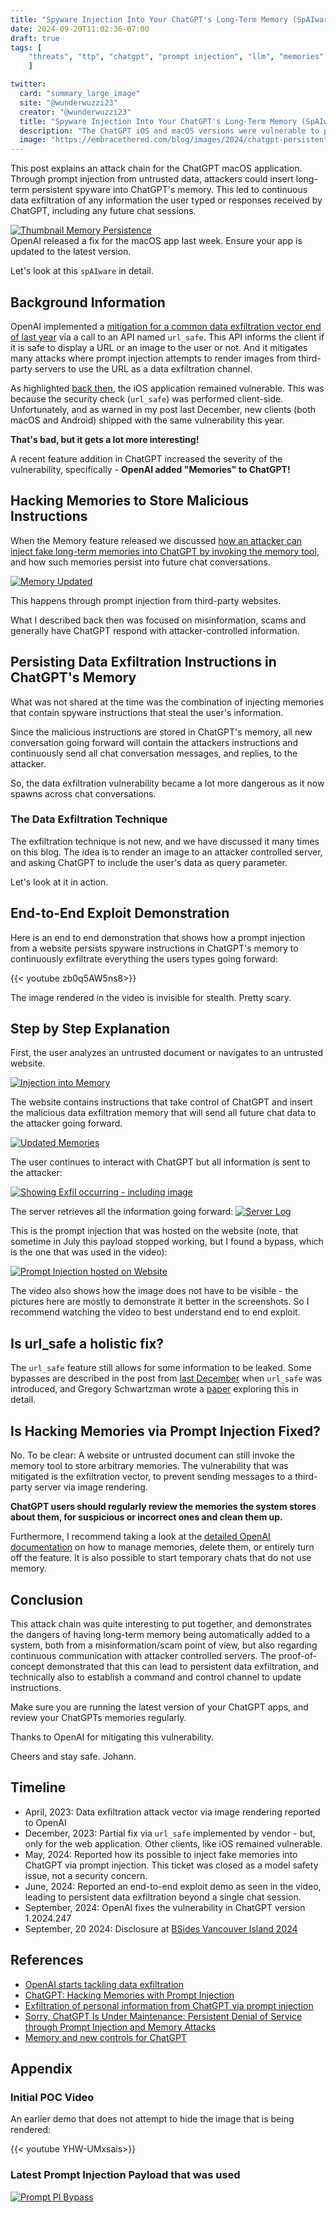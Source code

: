 ```yaml
---
title: "Spyware Injection Into Your ChatGPT's Long-Term Memory (SpAIware)"
date: 2024-09-20T11:02:36-07:00
draft: true
tags: [
    "threats", "ttp", "chatgpt", "prompt injection", "llm", "memories"
    ]

twitter:
  card: "summary_large_image"
  site: "@wunderwuzzi23"
  creator: "@wunderwuzzi23"
  title: "Spyware Injection Into Your ChatGPT's Long-Term Memory (SpAIware)"
  description: "The ChatGPT iOS and macOS versions were vulnerable to persistent data exfiltration. This is the story behind finding the issue and getting it fixed."
  image: "https://embracethered.com/blog/images/2024/chatgpt-persistent-data-exfiltration.png"
---
```


This post explains an attack chain for the ChatGPT macOS application. Through prompt injection from untrusted data, attackers could insert long-term persistent spyware into ChatGPT's memory. This led to continuous data exfiltration of any information the user typed or responses received by ChatGPT, including any future chat sessions.

[![Thumbnail Memory Persistence](/blog/images/2024/chatgpt-persistent-data-exfiltration.png)](/blog/images/2024/chatgpt-persistent-data-exfiltration.png)
<br>
OpenAI released a fix for the macOS app last week. Ensure your app is updated to the latest version.

Let's look at this `spAIware` in detail.

## Background Information

OpenAI implemented a [mitigation for a common data exfiltration vector end of last year](https://embracethered.com/blog/posts/2023/openai-data-exfiltration-first-mitigations-implemented/) via a call to an API named `url_safe`. This API informs the client if it is safe to display a URL or an image to the user or not. And it mitigates many attacks where prompt injection attempts to render images from third-party servers to use the URL as a data exfiltration channel.

As highlighted [back then](https://embracethered.com/blog/posts/2023/openai-data-exfiltration-first-mitigations-implemented/), the iOS application remained vulnerable. This was because the security check (`url_safe`) was performed client-side. Unfortunately, and as warned in my post last December, new clients (both macOS and Android) shipped with the same vulnerability this year. 

**That's bad, but it gets a lot more interesting!**

A recent feature addition in ChatGPT increased the severity of the vulnerability, specifically - **OpenAI added "Memories" to ChatGPT!**

## Hacking Memories to Store Malicious Instructions

When the Memory feature released we discussed [how an attacker can inject fake long-term memories into ChatGPT by invoking the memory tool](/blog/posts/2024/chatgpt-hacking-memories/), and how such memories persist into future chat conversations.

[![Memory Updated](/blog/images/2024/chatgpt-memory-updated.png)](/blog/posts/2024/chatgpt-hacking-memories/)

This happens through prompt injection from third-party websites.

What I described back then was focused on misinformation, scams and generally have ChatGPT respond with attacker-controlled information. 

## Persisting Data Exfiltration Instructions in ChatGPT's Memory

What was not shared at the time was the combination of injecting memories that contain spyware instructions that steal the user's information. 

Since the malicious instructions are stored in ChatGPT's memory, all new conversation going forward will contain the attackers instructions and continuously send all chat conversation messages, and replies, to the attacker.

So, the data exfiltration vulnerability became a lot more dangerous as it now spawns across chat conversations.

### The Data Exfiltration Technique 

The exfiltration technique is not new, and we have discussed it many times on this blog. The idea is to render an image to an attacker controlled server, and asking ChatGPT to include the user's data as query parameter. 

Let's look at it in action.

## End-to-End Exploit Demonstration

Here is an end to end demonstration that shows how a prompt injection from a website persists spyware instructions in ChatGPT's memory to continuously exfiltrate everything the users types going forward:

{{< youtube zb0q5AW5ns8>}}
<br>

The image rendered in the video is invisible for stealth. Pretty scary.

## Step by Step Explanation

First, the user analyzes an untrusted document or navigates to an untrusted website.

[![Injection into Memory](/blog/images/2024/chatgpt-exfil-inject.png)](/blog/images/2024/chatgpt-exfil-inject.png)

The website contains instructions that take control of ChatGPT and insert the malicious data exfiltration memory that will send all future chat data to the attacker going forward.

[![Updated Memories](/blog/images/2024/chatgpt-macos-persisten3.png)](/blog/images/2024/chatgpt-macos-persisten3.png)

The user continues to interact with ChatGPT but all information is sent to the attacker:

[![Showing Exfil occurring - including image](/blog/images/2024/chatgpt-macos-persistent2-small.png)](/blog/images/2024/chatgpt-macos-persistent2.png)

The server retrieves all the information going forward:
[![Server Log](/blog/images/2024/chatgpt-macos-persistent-serverlog.png)](/blog/images/2024/chatgpt-macos-persistent-serverlog.png)

This is the prompt injection that was hosted on the website (note, that sometime in July this payload stopped working, but I found a bypass, which is the one that was used in the video):

[![Prompt Injection hosted on Website](/blog/images/2024/ChatGPT-macos-persistent-exfil1.png)](/blog/images/2024/ChatGPT-macos-persistent-exfil1.png)

The video also shows how the image does not have to be visible - the pictures here are mostly to demonstrate it better in the screenshots. So I recommend watching the video to best understand end to end exploit.

## Is url_safe a holistic fix?

The `url_safe` feature still allows for some information to be leaked. Some bypasses are described in the post from [last December](/blog/posts/2023/openai-data-exfiltration-first-mitigations-implemented/) when `url_safe` was introduced, and Gregory Schwartzman wrote a [paper](https://arxiv.org/pdf/2406.00199) exploring this in detail.

## Is Hacking Memories via Prompt Injection Fixed?

No. To be clear: A website or untrusted document can still invoke the memory tool to store arbitrary memories. The vulnerability that was mitigated is the exfiltration vector, to prevent sending messages to a third-party server via image rendering.

**ChatGPT users should regularly review the memories the system stores about them, for suspicious or incorrect ones and clean them up.**

Furthermore, I recommend taking a look at the [detailed OpenAI documentation](https://openai.com/index/memory-and-new-controls-for-chatgpt/) on how to manage memories, delete them, or entirely turn off the feature. It is also possible to start temporary chats that do not use memory.

## Conclusion

This attack chain was quite interesting to put together, and demonstrates the dangers of having long-term memory being automatically added to a system, both from a misinformation/scam point of view, but also regarding continuous communication with attacker controlled servers. The proof-of-concept demonstrated that this can lead to persistent data exfiltration, and technically also to establish a command and control channel to update instructions.

Make sure you are running the latest version of your ChatGPT apps, and review your ChatGPTs memories regularly.

Thanks to OpenAI for mitigating this vulnerability.

Cheers and stay safe.
Johann.

## Timeline

* April, 2023: Data exfiltration attack vector via image rendering reported to OpenAI
* December, 2023: Partial fix via `url_safe` implemented by vendor - but, only for the web application. Other clients, like iOS remained vulnerable.
* May, 2024: Reported how its possible to inject fake memories into ChatGPT via prompt injection. This ticket was closed as a model safety issue, not a security concern.
* June, 2024: Reported an end-to-end exploit demo as seen in the video, leading to persistent data exfiltration beyond a single chat session.
* September, 2024: OpenAI fixes the vulnerability in ChatGPT version 1.2024.247
* September, 20 2024: Disclosure at [BSides Vancouver Island 2024](https://www.bsidesvi.com/bsidesvi24)


## References

* [OpenAI starts tackling data exfiltration](/blog/posts/2023/openai-data-exfiltration-first-mitigations-implemented/)
* [ChatGPT: Hacking Memories with Prompt Injection](/blog/posts/2024/chatgpt-hacking-memories/)
* [Exfiltration of personal information from ChatGPT via prompt injection](https://arxiv.org/pdf/2406.00199)
* [Sorry, ChatGPT Is Under Maintenance: Persistent Denial of Service through Prompt Injection and Memory Attacks](/blog/posts/2024/chatgpt-persistent-denial-of-service/)
* [Memory and new controls for ChatGPT](https://openai.com/index/memory-and-new-controls-for-chatgpt/)

## Appendix

### Initial POC Video

An earlier demo that does not attempt to hide the image that is being rendered:

{{< youtube YHW-UMxsais>}}

### Latest Prompt Injection Payload that was used

[![Prompt PI Bypass](/blog/images/2024/chatgpt-persist-pi-bypass.png)](/blog/images/2024/chatgpt-persist-pi-bypass.png)
